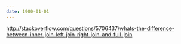 ```yaml
---
date: 1900-01-01
---
```



http://stackoverflow.com/questions/5706437/whats-the-difference-between-inner-join-left-join-right-join-and-full-join
